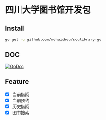 # 四川大学图书馆开发包

## Install
```bash
go get -u github.com/mohuishou/sculibrary-go
```

## DOC
[![GoDoc](https://godoc.org/github.com/mohuishou/sculibrary-go?status.svg)](https://godoc.org/github.com/mohuishou/sculibrary-go)

## Feature

- [x] 当前借阅
- [x] 当前预约
- [x] 历史借阅
- [x] 图书搜索